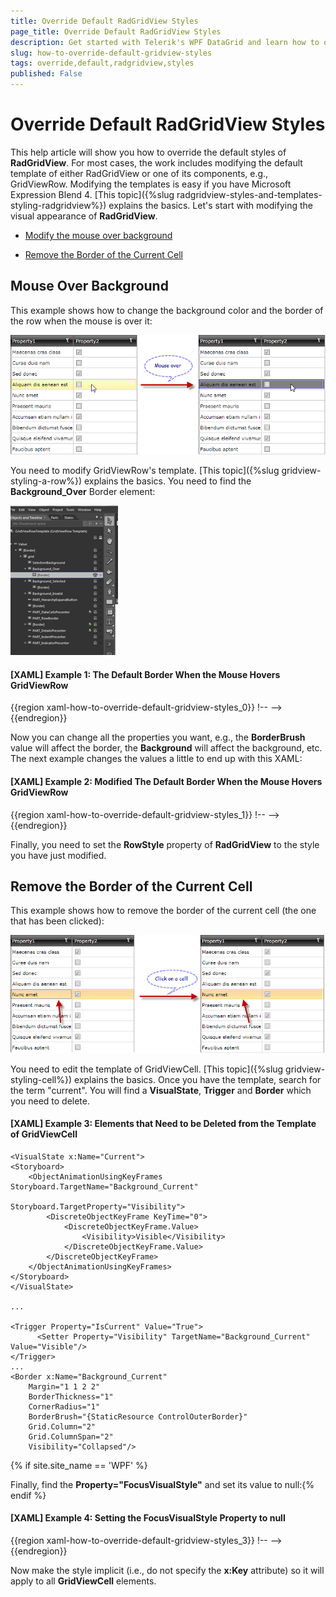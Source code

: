 ```yaml
---
title: Override Default RadGridView Styles
page_title: Override Default RadGridView Styles
description: Get started with Telerik's WPF DataGrid and learn how to override the default styles of the control.
slug: how-to-override-default-gridview-styles
tags: override,default,radgridview,styles
published: False
---
```


# Override Default RadGridView Styles


This help article will show you how to override the default styles of __RadGridView__. For most cases, the work includes modifying the default template of either RadGridView or one of its components, e.g., GridViewRow. Modifying the templates is easy if you have Microsoft Expression Blend 4. [This topic]({%slug radgridview-styles-and-templates-styling-radgridview%}) explains the basics. Let's start with modifying the visual appearance of __RadGridView__.

* [Modify the mouse over background](#mouse-over-background)

* [Remove the Border of the Current Cell](#remove-the-border-of-the-current-cell)

## Mouse Over Background ##

This example shows how to change the background color and the border of the row when the mouse is over it:

![](images/styling_row_background_mouseover.png)

You need to modify GridViewRow's template. [This topic]({%slug gridview-styling-a-row%}) explains the basics. You need to find the __Background_Over__ Border element:

![](images/styling_row_background_mouseover2.png)

#### __[XAML] Example 1: The Default Border When the Mouse Hovers GridViewRow__

{{region xaml-how-to-override-default-gridview-styles_0}}
	!--
	                                <Border x:Name="Background_Over" 
	        BorderBrush="{StaticResource ItemOuterBorder_Over}" 
	        BorderThickness="1" 
	        Grid.ColumnSpan="2" Grid.Column="2" 
	        CornerRadius="1" Margin="1,1,1,2" telerik:SelectiveScrollingGrid.SelectiveScrollingClip="True" Visibility="Collapsed">
	                                    <Border BorderBrush="{StaticResource ItemInnerBorder_Over}" BorderThickness="1" Background="{StaticResource ItemBackground_Over}"/>
	                                </Border>
	                                -->
{{endregion}}

Now you can change all the properties you want, e.g., the __BorderBrush__ value will affect the border, the __Background__ will affect the background, etc. The next example changes the values a little to end up with this XAML:

#### __[XAML] Example 2: Modified The Default Border When the Mouse Hovers GridViewRow__

{{region xaml-how-to-override-default-gridview-styles_1}}
	!--
	                                <Border x:Name="Background_Over" 
	 BorderBrush="Blue" 
	 BorderThickness="1" 
	 Grid.ColumnSpan="2" Grid.Column="2" CornerRadius="1" Margin="1,1,1,2" 
	 telerik:SelectiveScrollingGrid.SelectiveScrollingClip="True" Visibility="Collapsed">
	                                    <Border BorderBrush="{StaticResource ItemInnerBorder_Over}" BorderThickness="1" Background="Gray"/>
	                                </Border>
	                                -->
{{endregion}}

Finally, you need to set the __RowStyle__ property of __RadGridView__ to the style you have just modified.

## Remove the Border of the Current Cell ##

This example shows how to remove the border of the current cell (the one that has been clicked):

![](images/styling_current_cell3.png)


You need to edit the template of GridViewCell. [This topic]({%slug gridview-styling-cell%}) explains the basics. Once you have the template, search for the term "current". You will find a __VisualState__, __Trigger__ and __Border__ which you need to delete.

#### __[XAML] Example 3: Elements that Need to be Deleted from the Template of GridViewCell__
	<VisualState x:Name="Current">
    <Storyboard>
        <ObjectAnimationUsingKeyFrames Storyboard.TargetName="Background_Current"
                                       Storyboard.TargetProperty="Visibility">
            <DiscreteObjectKeyFrame KeyTime="0">
                <DiscreteObjectKeyFrame.Value>
                    <Visibility>Visible</Visibility>
                </DiscreteObjectKeyFrame.Value>
            </DiscreteObjectKeyFrame>
        </ObjectAnimationUsingKeyFrames>
    </Storyboard>
	</VisualState>

	...

	<Trigger Property="IsCurrent" Value="True">
	      <Setter Property="Visibility" TargetName="Background_Current" Value="Visible"/>
	</Trigger>
	...
	<Border x:Name="Background_Current"
        Margin="1 1 2 2"
        BorderThickness="1"
        CornerRadius="1"
        BorderBrush="{StaticResource ControlOuterBorder}"
        Grid.Column="2"
        Grid.ColumnSpan="2"
        Visibility="Collapsed"/>


{% if site.site_name == 'WPF' %}

Finally, find the __Property="FocusVisualStyle"__ and set its value to null:{% endif %}

#### __[XAML] Example 4: Setting the FocusVisualStyle Property to null__

{{region xaml-how-to-override-default-gridview-styles_3}}
	!--
	                <Setter Property="FocusVisualStyle" Value="{x:Null}" />
	                -->
{{endregion}}

Now make the style implicit (i.e., do not specify the __x:Key__ attribute) so it will apply to all __GridViewCell__ elements.
